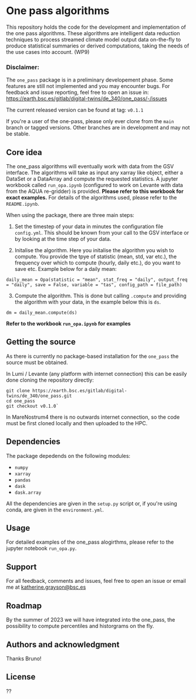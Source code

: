 # One pass algorithms

This repository holds the code for the development and implementation of the one pass algorithms. These algorithms are intelligent data reduction techniques to process streamed climate model output data on-the-fly to produce statistical summaries or derived computations, taking the needs of the use cases into account. (WP9)

### Disclaimer: 
The `one_pass` package is in a preliminary developement phase. Some features are still not implemented and you may encounter bugs. For feedback and issue reporting, feel free to open an issue in: https://earth.bsc.es/gitlab/digital-twins/de_340/one_pass/-/issues

The current released version can be found at tag: `v0.1.1`

If you're a user of the one-pass, please only ever clone from the `main` branch or tagged versions. Other branches are in development and may not be stable. 

## Core idea 

The one_pass algorithms will eventually work with data from the GSV interface. The algorithms will take as input any xarray like object, either a DataSet or a DataArray and compute the requested statistics. A jupyter workbook called `run_opa.ipynb` (configured to work on Levante with data from the AQUA re-gridder) is provided. **Please refer to this workbook for exact examples.** For details of the algorithms used, please refer to the `README.ipynb`. 

When using the package, there are three main steps: 

1. Set the timestep of your data in minutes the configuration file `config.yml`. This should be known from your call to the GSV interface or by looking at the time step of your data. 

2. Initalise the algorithm. Here you initalise the algorithm you wish to compute. You provide the tpye of statistic (mean, std, var etc.), the frequency over which to compute (hourly, daily etc.), do you want to save etc. Example below for a daily mean: 

`daily_mean = Opa(statistic = "mean", stat_freq = "daily", output_freq = "daily", save = False, variable = "tas", config_path = file_path)`

3. Compute the algorithm. This is done but calling `.compute` and providing the algorithm with your data, in the example below this is `ds`. 

`dm = daily_mean.compute(ds)`

**Refer to the workbook `run_opa.ipynb` for examples**

## Getting the source 

As there is currently no package-based installation for the `one_pass` the source must be obtained.

In Lumi / Levante (any platform with internet connection) this can be easily done cloning the repository directly:

```
git clone https://earth.bsc.es/gitlab/digital-twins/de_340/one_pass.git
cd one_pass
git checkout v0.1.0`
```

In MareNostrum4 there is no outwards internet connection, so the code must be first cloned locally and then uploaded to the HPC.

## Dependencies 

The package depedends on the following modules: 
- `numpy`
- `xarray`
- `pandas`
- `dask`
- `dask.array`

All the dependencies are  given in the `setup.py` script or, if you're using conda, are given in the `environment.yml`.

## Usage
For detailed examples of the one_pass alogirthms, please refer to the jupyter notebook `run_opa.py`.

## Support
For all feedback, comments and issues, feel free to open an issue or email me at katherine.grayson@bsc.es

## Roadmap
By the summer of 2023 we will have integrated into the one_pass, the possibility to compute percentiles and historgrams on the fly. 

## Authors and acknowledgment
Thanks Bruno! 

## License
??

